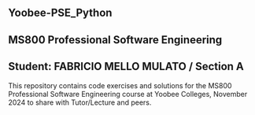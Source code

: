 ## Yoobee-PSE_Python
## MS800 Professional Software Engineering

## Student: FABRICIO MELLO MULATO / Section A

This repository contains code exercises and solutions for the MS800 Professional Software Engineering course at Yoobee Colleges, November 2024 to share with Tutor/Lecture and peers.